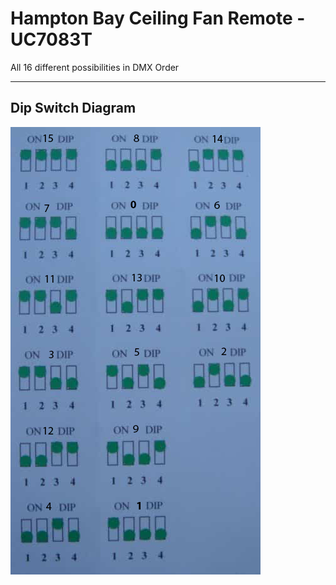 # Hampton Bay Ceiling Fan Remote - UC7083T
All 16 different possibilities in DMX Order
- - -
## Dip Switch Diagram
![dip-switch](dip-switch-settings.png)